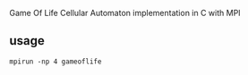 Game Of Life Cellular Automaton implementation in C with MPI

## usage
```
mpirun -np 4 gameoflife
```